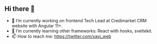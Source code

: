 ## Hi there 👋

- 🔭 I’m currently working on frontend Tech Lead at Credimarket CRM website with Angular 11+.
- 🌱 I’m currently learning other frameworks: React with hooks, sveltekit.
- 📫 How to reach me: https://twitter.com/xavi_web


<!--
**xavierclotet/xavierclotet** is a ✨ _special_ ✨ repository because its `README.md` (this file) appears on your GitHub profile.

Here are some ideas to get you started:

- 🔭 I’m currently working on ...
- 🌱 I’m currently learning ...
- 👯 I’m looking to collaborate on ...
- 🤔 I’m looking for help with ...
- 💬 Ask me about ...
- 📫 How to reach me: ...
- 😄 Pronouns: ...
- ⚡ Fun fact: ...
-->
